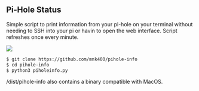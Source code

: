 ## Pi-Hole Status

Simple script to print information from your pi-hole on your terminal without needing to SSH into your pi or havin to open the web interface. Script refreshes once every minute.

![](https://github.com/mnk400/pihole-info/blob/master/Screenshot/piholeinfo-terminal.png)
```sh
$ git clone https://github.com/mnk400/pihole-info
$ cd pihole-info
$ python3 piholeinfo.py
```
/dist/pihole-info also contains a binary compatible with MacOS.


